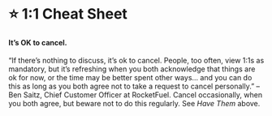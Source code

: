 # ⭐ 1:1 Cheat Sheet

#### It’s OK to cancel.

“If there’s nothing to discuss, it’s ok to cancel. People, too often, view 1:1s as mandatory, but it’s refreshing when you both acknowledge that things are ok for now, or the time may be better spent other ways… and you can do this as long as you both agree not to take a request to cancel personally.” – Ben Saitz, Chief Customer Officer at RocketFuel. Cancel occasionally, when you both agree, but beware not to do this regularly. See _Have Them_ above.
